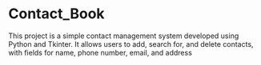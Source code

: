 # Contact_Book
This project is a simple contact management system developed using Python and Tkinter. It allows users to add, search for, and delete contacts, with fields for name, phone number, email, and address
